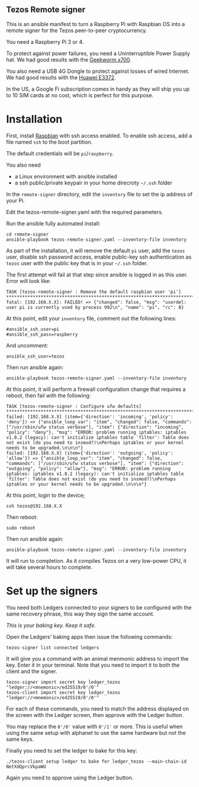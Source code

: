 Tezos Remote signer
-------------------

This is an ansible manifest to turn a Raspberry Pi with Raspbian OS into a remote signer for the Tezos peer-to-peer cryptocurrency.

You need a Raspberry Pi 3 or 4.

To protect against power failures, you need a Uninterruptible Power Supply hat. We had good results with the [Geekworm x700](https://geekworm.com/products/rapberry-pi-ups-hat-safe-shutdown-shield-x700-power-management-board).

You also need a USB 4G Dongle to protect against losses of wired Internet. We had good results with the [Huawei E3372](https://www.amazon.com/Huawei-E3372h-153-Unlocked-Europe-Middle/dp/B01N6P3HI2).

In the US, a Google Fi subscription comes in handy as they will ship you up to 10 SIM cards at no cost, which is perfect for this purpose.

Installation
============

First, install [Raspbian](https://www.raspberrypi.org/downloads/raspbian/) with ssh access enabled. To enable ssh access, add a file named `ssh` to the boot partition.

The default credentials will be `pi`/`raspberry`.

You also need

* a Linux environment with ansible installed
* a ssh public/private keypair in your home direcroty `~/.ssh` folder

In the `remote-signer` directory, edit the `inventory` file to set the ip address of your Pi.

Edit the tezos-remote-signer.yaml with the required parameters.

Run the ansible fully automated install:

```
cd remote-signer
ansible-playbook tezos-remote-signer.yaml --inventory-file inventory
```

As part of the installation, it will remove the default `pi` user, add the `tezos` user, disable ssh password access, enable public-key ssh authentication as `tezos` user with the public key that is in your `~/.ssh` folder.

The first attempt will fail at that step since ansible is logged in as this user. Error will look like:

```
TASK [tezos-remote-signer : Remove the default raspbian user 'pi'] ***********************************************************************************************************************************************************************************************************************************************************
fatal: [192.168.X.X]: FAILED! => {"changed": false, "msg": "userdel: user pi is currently used by process 992\n", "name": "pi", "rc": 8}
```

At this point, edit your `inventory` file, comment out the following lines:

```
#ansible_ssh_user=pi
#ansible_ssh_pass=raspberry
```

And uncomment:

```
ansible_ssh_user=tezos
```

Then run ansible again:

```
ansible-playbook tezos-remote-signer.yaml --inventory-file inventory
```

At this point, it will perform a firewall configuration change that requires a reboot, then fail with the following:

```
TASK [tezos-remote-signer : Configure ufw defaults] **************************************************************************************************************************************************************************************************************************************************************************
failed: [192.168.X.X] (item={'direction': 'incoming', 'policy': 'deny'}) => {"ansible_loop_var": "item", "changed": false, "commands": ["/usr/sbin/ufw status verbose"], "item": {"direction": "incoming", "policy": "deny"}, "msg": "ERROR: problem running iptables: iptables v1.8.2 (legacy): can't initialize iptables table `filter': Table does not exist (do you need to insmod?)\nPerhaps iptables or your kernel needs to be upgraded.\n\n\n"}
failed: [192.168.X.X] (item={'direction': 'outgoing', 'policy': 'allow'}) => {"ansible_loop_var": "item", "changed": false, "commands": ["/usr/sbin/ufw status verbose"], "item": {"direction": "outgoing", "policy": "allow"}, "msg": "ERROR: problem running iptables: iptables v1.8.2 (legacy): can't initialize iptables table `filter': Table does not exist (do you need to insmod?)\nPerhaps iptables or your kernel needs to be upgraded.\n\n\n"}
```

At this point, login to the device;

```
ssh tezos@192.168.X.X
```

Then reboot:

```
sudo reboot
```

Then run ansible again:

```
ansible-playbook tezos-remote-signer.yaml --inventory-file inventory
```

It will run to completion. As it compiles Tezos on a very low-power CPU, it will take several hours to complete.

Set up the signers
==================

You need both Ledgers connected to your signers to be configured with the same recovery phrase, this way they sign the same account.

*This is your baking key. Keep it safe.*

Open the Ledgers' baking apps then issue the following commands:

```
tezos-signer list connected ledgers
```

It will give you a command with an animal menmonic address to import the key. Enter it in your terminal. Note that you need to import it to both the client and the signer.

```
tezos-signer import secret key ledger_tezos "ledger://<mnemonic>/ed25519/0'/0'" 
tezos-client import secret key ledger_tezos "ledger://<mnemonic>/ed25519/0'/0'" 
```

For each of these commands, you need to match the address displayed on the screen with the Ledger screen, then approve with the Ledger button.

You may replace the `0'/0'` value with `0'/1'` or more. This is useful when using the same setup with alphanet to use the same hardware but not the same keys.

Finally you need to set the ledger to bake for this key:

```
./tezos-client setup ledger to bake for ledger_tezos --main-chain-id NetXdQprcVkpaWU
```

Again you need to approve using the Ledger button.
